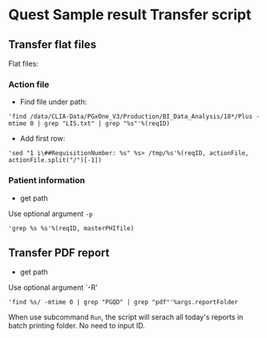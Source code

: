 # Quest Sample result Transfer script

## Transfer flat files
Flat files:
### Action file

+ Find file under path:
```
'find /data/CLIA-Data/PGxOne_V3/Production/BI_Data_Analysis/18*/Plus -mtime 0 | grep "LIS.txt" | grep "%s"'%(reqID)
```
+ Add first row:
```
'sed "1 i\##RequisitionNumber: %s" %s> /tmp/%s'%(reqID, actionFile, actionFile.split("/")[-1])
```

### Patient information

+ get path

Use optional argument `-p`
```
'grep %s %s'%(reqID, masterPHIfile)
```
## Transfer PDF report

+ get path

Use optional argument `-R'
```
'find %s/ -mtime 0 | grep "PGQD" | grep "pdf"'%args.reportFolder
````

When use subcommand `Run`, the script will serach all today's reports in batch printing folder. No need to input ID.

